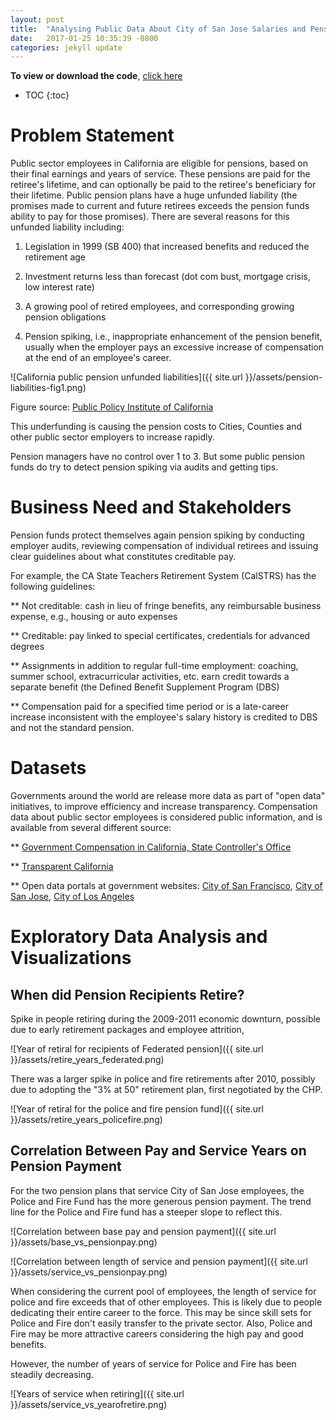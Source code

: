 ```yaml
---
layout: post
title:  "Analysing Public Data About City of San Jose Salaries and Pensions"
date:   2017-01-25 10:35:39 -0800
categories: jekyll update
---
```


**To view or download  the code**, <a href="http://nbviewer.jupyter.org/github/andrewgstark/DSI-SF-4-andrewgstark/blob/master/capstone/Finding_Pension_Spikers_Through_Data_Science.ipynb" target="_blank">click here</a>

* TOC
{:toc}

# Problem Statement

Public sector employees in California are eligible for pensions, based on their final earnings and years of service. These pensions are paid for the retiree's lifetime, and can optionally be paid to the retiree's beneficiary for their lifetime. 
Public pension plans have a huge unfunded liability (the promises made to current and future retirees exceeds the pension funds ability to pay for those promises). There are several reasons for this unfunded liability including:

1. Legislation in 1999 (SB 400) that increased benefits and reduced the retirement age

2. Investment returns less than forecast (dot com bust, mortgage crisis, low interest rate)

3. A growing pool of retired employees, and corresponding growing pension obligations

4. Pension spiking, i.e., inappropriate enhancement of the pension benefit, usually when the employer pays an excessive increase of compensation at the end of an employee's career.


![California public pension unfunded liabilities]({{ site.url }}/assets/pension-liabilities-fig1.png)

Figure source:  <a href="http://www.ppic.org/main/publication_show.asp?i=1157" target="_blank">Public Policy Institute of California</a>

This underfunding is causing the pension costs to Cities, Counties and other public sector employers to increase rapidly. 

Pension managers have no control over 1 to 3. But some public pension funds do try to detect pension spiking via audits and getting tips.  

# Business Need and Stakeholders

Pension funds protect themselves again pension spiking by conducting employer audits, reviewing compensation of individual retirees and issuing clear guidelines about what constitutes creditable pay. 

For example, the CA State Teachers Retirement System (CalSTRS) has the following guidelines:

** Not creditable: cash in lieu of fringe benefits, any reimbursable business expense, e.g., housing or auto expenses

** Creditable: pay linked to special certificates, credentials for advanced degrees

** Assignments in addition to regular full-time employment: coaching, summer school, extracurricular activities, etc. earn credit towards a separate benefit (the Defined Benefit Supplement Program (DBS)

** Compensation paid for a specified time period or is a late-career increase inconsistent with the employee's salary history is credited to DBS and not the standard pension.

# Datasets 

Governments around the world are release more data as part of "open data" initiatives, to improve efficiency and increase transparency. Compensation data about public sector employees is considered public information, and is available from several different source:

** <a href="http://publicpay.ca.gov/" target="_blank">Government Compensation in California, State Controller's Office</a>

** <a href="http://transparentcalifornia.com" target="_blank">Transparent California</a>

** Open data portals at government websites: <a href="http://www.ppic.org/main/publication_show.asp?i=1157" target="_blank">City of San Francisco</a>, <a href="http://www.ppic.org/main/publication_show.asp?i=1157" target="_blank">City of San Jose</a>, <a href="http://www.ppic.org/main/publication_show.asp?i=1157" target="_blank">City of Los Angeles</a>

# Exploratory Data Analysis and Visualizations

## When did Pension Recipients Retire?

Spike in people retiring during the 2009-2011 economic downturn, possible due to early retirement packages and employee attrition,

![Year of retiral for recipients of Federated pension]({{ site.url }}/assets/retire_years_federated.png)

There was a larger spike in police and fire retirements after 2010, possibly due to adopting the "3% at 50" retirement plan, first negotiated by the CHP. 

![Year of retiral for the police and fire pension fund]({{ site.url }}/assets/retire_years_policefire.png)

## Correlation Between Pay and Service Years on Pension Payment

For the two pension plans that service City of San Jose employees, the Police and Fire Fund has the more generous pension payment. The trend line for the Police and Fire fund has a steeper slope to reflect this. 

![Correlation between base pay and pension payment]({{ site.url }}/assets/base_vs_pensionpay.png)

![Correlation between length of service and pension payment]({{ site.url }}/assets/service_vs_pensionpay.png)

When considering the current pool of employees, the length of service for police and fire exceeds that of other employees. This is likely due to people dedicating their entire career to the force. This may be since skill sets for Police and Fire don't easily transfer to the private sector. Also, Police and Fire may be more attractive careers considering the high pay and good benefits.

However, the number of years of service for Police and Fire has been steadily decreasing. 

![Years of service when retiring]({{ site.url }}/assets/service_vs_yearofretire.png)

